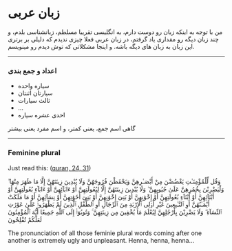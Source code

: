 ﻿<h1>زبان عربی</h1>

<p>
    من با توجه به اینکه زبان رو دوست دارم، به انگلیسی تقریبا مسلطم، زبانشناسی بلدم، و چند زبان دیگه رو مقداری یاد گرفتم، در زبان عربی فعلا چیزی ندیدم که دلیلی بر برتری این زبان به زبان های دیگه باشه. و اینجا مشکلاتی که توش دیدم رو مینویسم.
</p>

<hr />

<h3>اعداد و جمع بندی</h3>
<ul>
    <li>سیاره واحده</li>
    <li>سیارتان اثنتان</li>
    <li>ثالث سیارات</li>
    <li>...</li>
    <li>احدی عشره سیاره</li>
</ul>

<p>گاهی اسم جمع، یعنی کمتر، و اسم مفرد یعنی بیشتر</p>

<hr />

<h3>Feminine plural</h3>

<p>Just read this: (<a href="https://quran.com/24/31" target="_blank">quran, 24, 31</a>)</p>

<p>
    وَقُل لِّلْمُؤْمِنَـٰتِ يَغْضُضْنَ مِنْ أَبْصَـٰرِهِنَّ وَيَحْفَظْنَ فُرُوجَهُنَّ وَلَا يُبْدِينَ زِينَتَهُنَّ إِلَّا مَا ظَهَرَ مِنْهَا ۖ وَلْيَضْرِبْنَ بِخُمُرِهِنَّ عَلَىٰ جُيُوبِهِنَّ ۖ وَلَا يُبْدِينَ زِينَتَهُنَّ إِلَّا لِبُعُولَتِهِنَّ أَوْ ءَابَآئِهِنَّ أَوْ ءَابَآءِ بُعُولَتِهِنَّ أَوْ أَبْنَآئِهِنَّ أَوْ أَبْنَآءِ بُعُولَتِهِنَّ أَوْ إِخْوَٰنِهِنَّ أَوْ بَنِىٓ إِخْوَٰنِهِنَّ أَوْ بَنِىٓ أَخَوَٰتِهِنَّ أَوْ نِسَآئِهِنَّ أَوْ مَا مَلَكَتْ أَيْمَـٰنُهُنَّ أَوِ ٱلتَّـٰبِعِينَ غَيْرِ أُو۟لِى ٱلْإِرْبَةِ مِنَ ٱلرِّجَالِ أَوِ ٱلطِّفْلِ ٱلَّذِينَ لَمْ يَظْهَرُوا۟ عَلَىٰ عَوْرَٰتِ ٱلنِّسَآءِ ۖ وَلَا يَضْرِبْنَ بِأَرْجُلِهِنَّ لِيُعْلَمَ مَا يُخْفِينَ مِن زِينَتِهِنَّ ۚ وَتُوبُوٓا۟ إِلَى ٱللَّهِ جَمِيعًا أَيُّهَ ٱلْمُؤْمِنُونَ لَعَلَّكُمْ تُفْلِحُونَ
</p>

<p>The pronunciation of all those feminie plural words coming after one another is extremely ugly and unpleasant. Henna, henna, henna...</p>
